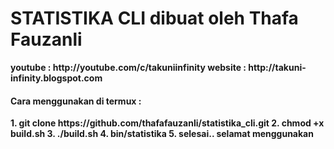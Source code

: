 <h1>STATISTIKA CLI dibuat oleh Thafa Fauzanli</h1><b>
youtube : http://youtube.com/c/takuniinfinity<b>
website : http://takuni-infinity.blogspot.com<p>
  <h4>Cara menggunakan di termux :</h4><b>
  1. git clone https://github.com/thafafauzanli/statistika_cli.git<b>
  2. chmod +x build.sh<b>
  3. ./build.sh<b>
  4. bin/statistika<b>
  5. selesai.. selamat menggunakan
